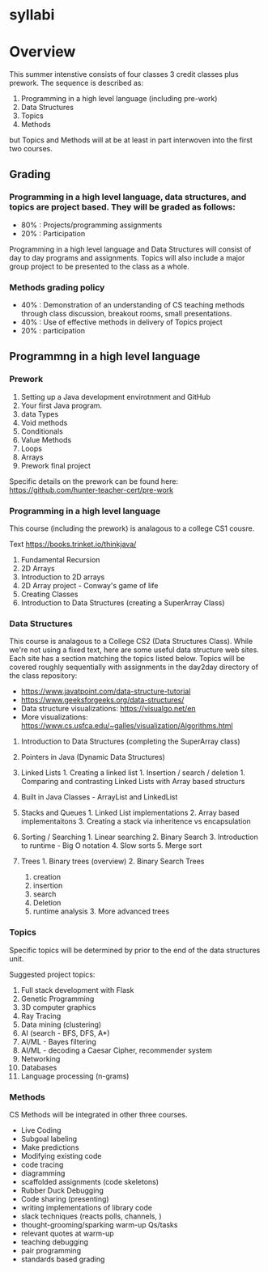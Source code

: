 # syllabi

# Overview

This summer intenstive consists of four classes 3 credit classes plus prework. The sequence is described as:

 1. Programming in a high level language (including pre-work)
 2. Data Structures
 3. Topics
 4. Methods
 
 but Topics and Methods will at be at least in part interwoven into the first two courses.
 

## Grading

### Programming in a high level language, data structures, and topics are project based. They will be graded as follows:

 - 80% : Projects/programming assignments
 - 20% : Participation

Programming in a high level language and Data Structures will consist of day to day programs and assignments. Topics will also include a major group project to be presented to the class as a whole.


### Methods grading policy 

 - 40% : Demonstration of an understanding of CS teaching methods through class discussion, breakout rooms, small presentations.
 - 40% : Use of effective methods in delivery of Topics project
 - 20% : participation

## Programmng in a high level language

### Prework
 1. Setting up a Java development envirotnment and GitHub
 1. Your first Java program.
 1. data Types
 1. Void methods
 1. Conditionals
 1. Value Methods
 1. Loops
 1. Arrays
 1. Prework final project
 
 Specific details on the prework can be found here: https://github.com/hunter-teacher-cert/pre-work
 
###  Programming in a high level language
This course (including the prework) is analagous to a college CS1 cousre. 

Text https://books.trinket.io/thinkjava/

 1. Fundamental Recursion
 1. 2D Arrays
   1. Introduction to 2D arrays
   1. 2D Array project - Conway's game of life
 1. Creating Classes
 1. Introduction to Data Structures (creating a SuperArray Class)


### Data Structures

This course is analagous to a College CS2 (Data Structures Class). 
While we're not using a fixed text, here are some useful data structure web sites. Each site has a section matching the topics listed below. Topics will be covered roughly sequentially with assignments in the day2day directory of the class repository:

  - https://www.javatpoint.com/data-structure-tutorial
  - https://www.geeksforgeeks.org/data-structures/
  - Data structure visualizations: https://visualgo.net/en
  - More visualizations: https://www.cs.usfca.edu/~galles/visualization/Algorithms.html

  1. Introduction to Data Structures (completing the SuperArray class)
  1. Pointers in Java (Dynamic Data Structures)
  1. Linked Lists 
    1. Creating a linked list
    1. Insertion / search / deletion
    1. Comparing and contrasting Linked Lists with Array based structurs
  1. Built in Java Classes - ArrayList and LinkedList
  1. Stacks and Queues
    1. Linked List implementations
    2. Array based implementaitons
    3. Creating a stack via inheritence vs encapsulation
  1. Sorting / Searching
    1. Linear searching
    2. Binary Search
    3. Introduction to runtime - Big O notation
    4. Slow sorts
    5. Merge sort
    
  1. Trees
    1. Binary trees (overview)
    2. Binary Search Trees
      1. creation
      2. insertion
      3. search
      4. Deletion
      5. runtime analysis
    3. More advanced trees
    
### Topics

Specific topics will be determined by prior to the end of the data structures unit.

Suggested project topics:
  1. Full stack development with Flask
  2. Genetic Programming
  3. 3D computer graphics
  4. Ray Tracing
  5. Data mining (clustering)
  6. AI (search - BFS, DFS, A*)
  7. AI/ML - Bayes filtering
  8. AI/ML - decoding a Caesar Cipher, recommender system
  10. Networking
  11. Databases
  12. Language processing (n-grams)
  
  


### Methods

CS Methods will be integrated in other three courses. 

- Live Coding 
- Subgoal labeling
- Make predictions
- Modifying existing code
- code tracing
- diagramming
- scaffolded assignments (code skeletons)
- Rubber Duck Debugging
- Code sharing (presenting)
- writing implementations of library code
- slack techniques (reacts polls, channels, ) 
- thought-grooming/sparking warm-up Qs/tasks
- relevant quotes at warm-up
- teaching debugging
- pair programming 
- standards based grading

